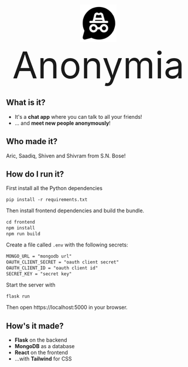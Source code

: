 
<div align="center">
<img src="logo.svg" style="margin: auto" width="100px">
<div style="font-size: 100px">Anonymia</div>
</div>


## What is it?
 - It's a **chat app** where you can talk to all your friends!
 - ... and **meet new people anonymously**!


## Who made it?

Aric, Saadiq, Shiven and Shivram from S.N. Bose!

## How do I run it?

First install all the Python dependencies

```
pip install -r requirements.txt
```

Then install frontend dependencies and build the bundle.

```
cd frontend
npm install
npm run build
```

Create a file called `.env` with the following secrets:
```
MONGO_URL = "mongodb url"
OAUTH_CLIENT_SECRET = "oauth client secret" 
OAUTH_CLIENT_ID = "oauth client id" 
SECRET_KEY = "secret key"
```

Start the server with

```
flask run
```

Then open https://localhost:5000 in your browser.

## How's it made?

- **Flask** on the backend
- **MongoDB** as a database
- **React** on the frontend
- ...with **Tailwind** for CSS
